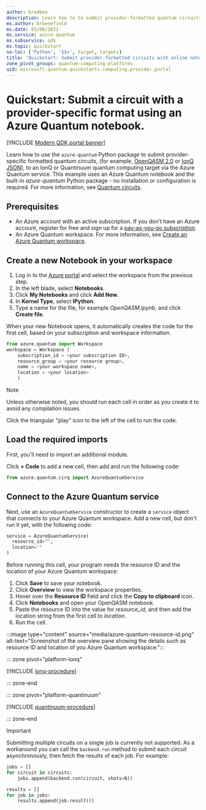 ```yaml
---
author: bradben
description: Learn how to to submit provider-formatted quantum circuits with OpenQASM and IonQ JSON to the Azure Quantum service using an online notebook.
ms.author: brbenefield
ms.date: 03/08/2022
ms.service: azure-quantum
ms.subservice: qdk
ms.topic: quickstart
no-loc: ['Python', '$$v', target, targets]
title: 'Quickstart: Submit provider-formatted circuits with online notebooks'
zone_pivot_groups: quantum-computing-platforms
uid: microsoft.quantum.quickstarts.computing.provider.portal
--- 
```


# Quickstart: Submit a circuit with a provider-specific format using an Azure Quantum notebook.

[!INCLUDE [Modern QDK portal banner](includes/new-qdk-portal-support.md)]

Learn how to use the `azure-quantum` Python package to submit provider-specific formatted quantum circuits, (for example, [OpenQASM 2.0](https://github.com/Qiskit/openqasm/tree/OpenQASM2.x) or [IonQ JSON](https://docs.ionq.com/#tag/quantum_programs)), to an IonQ or Quantinuum quantum computing target via the Azure Quantum service. This example uses an Azure Quantum notebook and the built-in *azure-quantum* Python package - no installation or configuration is required. For more information, see [Quantum circuits](xref:microsoft.quantum.concepts.circuits).

## Prerequisites

- An Azure account with an active subscription. If you don’t have an Azure account, register for free and sign up for a [pay-as-you-go subscription](https://azure.microsoft.com/pricing/purchase-options/pay-as-you-go).
- An Azure Quantum workspace. For more information, see [Create an Azure Quantum workspace](xref:microsoft.quantum.how-to.workspace).


## Create a new Notebook in your workspace

1. Log in to the [Azure portal](https://portal.azure.com/) and select the workspace from the previous step.
1. In the left blade, select **Notebooks**.
1. Click **My Notebooks** and click **Add New**.
1. In **Kernel Type**, select **IPython**.
1. Type a name for the file, for example *OpenQASM.ipynb*, and click **Create file**. 

When your new Notebook opens, it automatically creates the code for the first cell, based on your subscription and workspace information.

```py
from azure.quantum import Workspace
workspace = Workspace (
    subscription_id = <your subscription ID>, 
    resource_group = <your resource group>,   
    name = <your workspace name>,          
    location = <your location>        
    )
```

> [!NOTE]
> Unless otherwise noted, you should run each cell in order as you create it to avoid any compilation issues. 

Click the triangular "play" icon to the left of the cell to run the code. 

## Load the required imports

First, you'll need to import an additional module. 

Click **+ Code** to add a new cell, then add and run the following code:

```python
from azure.quantum.cirq import AzureQuantumService
```

## Connect to the Azure Quantum service

Next, use an `AzureQuantumService` constructor to create a `service` object that connects to your Azure Quantum workspace.  Add a new cell, but don't run it yet, with the following code:

```python
service = AzureQuantumService(
  resource_id="",
  location=""
)
```

Before running this cell, your program needs the resource ID and the
location of your Azure Quantum workspace: 

1. Click **Save** to save your notebook.
1. Click **Overview** to view the workspace properties.
1. Hover over the **Resource ID** field and click the **Copy to clipboard** icon. 
1. Click **Notebooks** and open your OpenQASM notebook. 
1. Paste the resource ID into the value for *resource_id*, and then add the location string from the first cell to *location*.
1. Run the cell.

 :::image type="content" source="media/azure-quantum-resource-id.png" alt-text="Screenshot of the overview pane showing the details such as resource ID and location of you Azure Quantum workspace.":::

::: zone pivot="platform-ionq"

[!INCLUDE [ionq-procedure](includes/quickstart-provider-include-ionq-portal.md)]

::: zone-end

::: zone pivot="platform-quantinuum"

[!INCLUDE [quantinuum-procedure](includes/quickstart-provider-include-quantinuum-portal.md)]

::: zone-end

> [!IMPORTANT]
> Submitting multiple circuits on a single job is currently not supported. As a workaround you can call the `backend.run` method to submit each circuit asynchronously, then fetch the results of each job. For example:
>
> ```python
> jobs = []
> for circuit in circuits:
>     jobs.append(backend.run(circuit, shots=N))
> 
> results = []
> for job in jobs:
>     results.append(job.result())
>```

